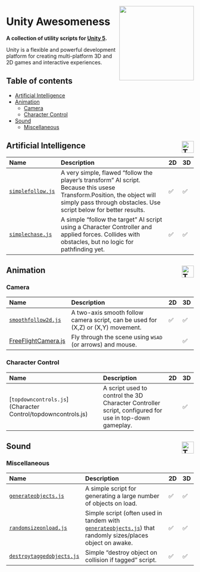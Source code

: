 <a href="https://unity3d.com/"><img align="right" width="200" src="https://cloud.githubusercontent.com/assets/218624/7900049/19e189ba-06f6-11e5-963e-ccd5540eaa12.png"></a>

# Unity Awesomeness

**A collection of utility scripts for [Unity 5](https://unity3d.com/).**

Unity is a flexible and powerful development platform for creating multi-platform 3D and 2D games and interactive experiences.

## Table of contents

- [Artificial Intelligence](#artificial-intelligence)
- [Animation](#animation)
	- [Camera](#camera)
	- [Character Control](#character-ontrol)
- [Sound](#sound)
	- [Miscellaneous](#miscellaneous)

## Artificial Intelligence [<img width="32" height="32" align="right" src="https://assets-cdn.github.com/images/icons/emoji/unicode/261d.png" class="emoji" title="TOC">](#table-of-contents)

Name | Description | 2D | 3D
:-- | :-- | --- | ---
[`simplefollow.js`](AI/Scripts/simplefollow.js) | A very simple, flawed “follow the player’s transform” AI script. Because this usese Transform.Position, the object will simply pass through obstacles. Use script below for better results. | :white_check_mark: | :white_check_mark:
[`simplechase.js`](AI/Scripts/simplechase.js) | A simple “follow the target” AI script using a Character Controller and applied forces. Collides with obstacles, but no logic for pathfinding yet. | :white_check_mark: | :white_check_mark:

## Animation [<img width="32" height="32" align="right" src="https://assets-cdn.github.com/images/icons/emoji/unicode/261d.png" class="emoji" title="TOC">](#table-of-contents)

### Camera

Name | Description | 2D | 3D
:-- | :-- | --- | ---
[`smoothfollow2d.js`](Camera/smoothfollow2d.js) | A two-axis smooth follow camera script, can be used for (X,Z) or (X,Y) movement. | :white_check_mark: | :white_check_mark:
[FreeFlightCamera.js](Camera/FreeFlightCamera.js) | Fly through the scene using <kbd>WSAD</kbd> (or arrows) and mouse. | | :white_check_mark:

### Character Control

Name | Description | 2D | 3D
:-- | :-- | --- | ---
[`topdowncontrols.js`](Character Control/topdowncontrols.js) | A script used to control the 3D Character Controller script, configured for use in top-down gameplay. | | :white_check_mark:

## Sound [<img width="32" height="32" align="right" src="https://assets-cdn.github.com/images/icons/emoji/unicode/261d.png" class="emoji" title="TOC">](#table-of-contents)

### Miscellaneous

Name | Description | 2D | 3D
:-- | :-- | --- | ---
[`generateobjects.js`](Misc/generateobjects.js) | A simple script for generating a large number of objects on load. | :white_check_mark: | :white_check_mark:
[`randomsizeonload.js`](Misc/randomsizeonload.js) | Simple script (often used in tandem with [`generateobjects.js`](Misc/generateobjects.js)) that randomly sizes/places object on awake. | :white_check_mark: | :white_check_mark:
[`destroytaggedobjects.js`](Misc/destroytaggedobjects.js) | Simple “destroy object on collision if tagged” script. | :white_check_mark: | :white_check_mark:
